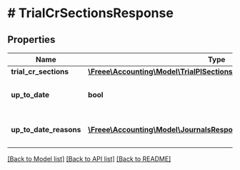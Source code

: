 # # TrialCrSectionsResponse

## Properties

Name | Type | Description | Notes
------------ | ------------- | ------------- | -------------
**trial_cr_sections** | [**\Freee\Accounting\Model\TrialPlSectionsResponseTrialPlSections**](TrialPlSectionsResponseTrialPlSections.md) |  |
**up_to_date** | **bool** | 集計結果が最新かどうか |
**up_to_date_reasons** | [**\Freee\Accounting\Model\JournalsResponseJournalsUpToDateReasons[]**](JournalsResponseJournalsUpToDateReasons.md) | 集計が最新でない場合の要因情報 | [optional]

[[Back to Model list]](../../README.md#models) [[Back to API list]](../../README.md#endpoints) [[Back to README]](../../README.md)
